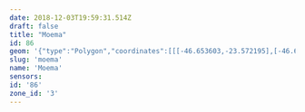 ```yaml
---
date: 2018-12-03T19:59:31.514Z
draft: false
title: "Moema"
id: 86
geom: '{"type":"Polygon","coordinates":[[[-46.653603,-23.572195],[-46.661099,-23.578939],[-46.669758,-23.583965],[-46.670074,-23.584245],[-46.670353,-23.584957],[-46.670627,-23.585483],[-46.670834,-23.585736],[-46.671289,-23.586873],[-46.672436,-23.590679],[-46.672957,-23.595178],[-46.67314,-23.595866],[-46.673809,-23.597523],[-46.673796,-23.599981],[-46.674098,-23.602064],[-46.674779,-23.603986],[-46.674825,-23.604411],[-46.674972,-23.60482],[-46.67524,-23.605247],[-46.676417,-23.608223],[-46.675876,-23.609056],[-46.674611,-23.610736],[-46.673528,-23.611571],[-46.670119,-23.613197],[-46.667947,-23.614893],[-46.66726,-23.615324],[-46.666334,-23.615667],[-46.66395,-23.616203],[-46.661506,-23.617369],[-46.655668,-23.611174],[-46.655425,-23.611093],[-46.652143,-23.607668],[-46.651559,-23.606665],[-46.651305,-23.605747],[-46.650937,-23.60227],[-46.650831,-23.59894],[-46.650394,-23.593463],[-46.650266,-23.593266],[-46.650202,-23.592575],[-46.650097,-23.592419],[-46.649837,-23.592313],[-46.648906,-23.592396],[-46.648786,-23.592189],[-46.649166,-23.59197],[-46.649367,-23.591699],[-46.649688,-23.59087],[-46.649622,-23.590364],[-46.64818,-23.588822],[-46.648115,-23.588825],[-46.648384,-23.587411],[-46.647724,-23.585874],[-46.647798,-23.584548],[-46.649291,-23.582552],[-46.649409,-23.581582],[-46.650979,-23.580003],[-46.65119,-23.579556],[-46.651032,-23.577586],[-46.650848,-23.576913],[-46.650679,-23.574169],[-46.650992,-23.573912],[-46.652804,-23.573001],[-46.653603,-23.572195]]]}'
slug: 'moema'
name: 'Moema'
sensors:
id: '86'
zone_id: '3'
---
```

		